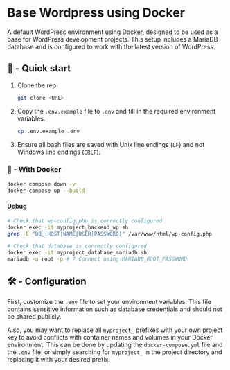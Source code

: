 # Base Wordpress using Docker

A default WordPress environment using Docker, designed to be used as a base for WordPress development projects. This setup includes a MariaDB database and is configured to work with the latest version of WordPress.

## 🚀 - Quick start

1. Clone the rep
   ```bash
   git clone <URL>
   ```

2. Copy the `.env.example` file to `.env` and fill in the required environment variables.
    ```bash
    cp .env.example .env
    ```

3. Ensure all bash files are saved with Unix line endings (`LF`) and not Windows line endings (`CRLF`).

### 🐋 - With Docker

```bash
docker compose down -v
docker-compose up --build
```

#### Debug

```bash
# Check that wp-config.php is correctly configured
docker exec -it myproject_backend_wp sh
grep -E "DB_(HOST|NAME|USER|PASSWORD)" /var/www/html/wp-config.php

# Check that database is correctly configured
docker exec -it myproject_database_mariadb sh
mariadb -u root -p # ? Connect using MARIADB_ROOT_PASSWORD
```

## 🛠️ - Configuration

First, customize the `.env` file to set your environment variables. This file contains sensitive information such as database credentials and should not be shared publicly.

Also, you may want to replace all `myproject_` prefixes with your own project key to avoid conflicts with container names and volumes in your Docker environment.
This can be done by updating the `docker-compose.yml` file and the `.env` file, or simply searching for `myproject_` in the project directory and replacing it with your desired prefix.